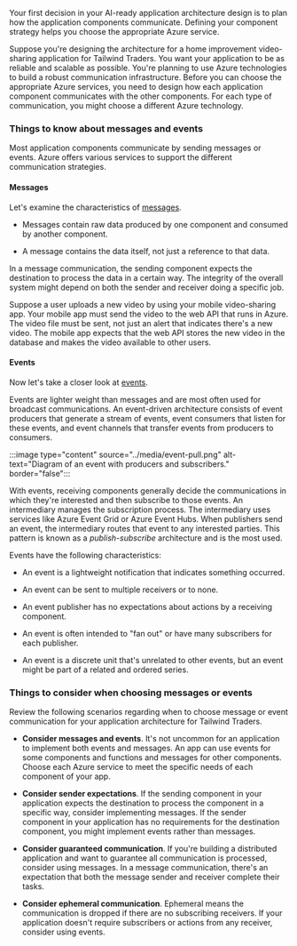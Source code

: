 Your first decision in your AI-ready application architecture design is to plan how the application components communicate. Defining your component strategy helps you choose the appropriate Azure service.

Suppose you're designing the architecture for a home improvement video-sharing application for Tailwind Traders. You want your application to be as reliable and scalable as possible. You're planning to use Azure technologies to build a robust communication infrastructure. Before you can choose the appropriate Azure services, you need to design how each application component communicates with the other components. For each type of communication, you might choose a different Azure technology.

### Things to know about messages and events

Most application components communicate by sending messages or events. Azure offers various services to support the different communication strategies.

#### Messages

Let's examine the characteristics of [messages](/azure/event-grid/compare-messaging-services#message).

- Messages contain raw data produced by one component and consumed by another component.

- A message contains the data itself, not just a reference to that data.

In a message communication, the sending component expects the destination to process the data in a certain way. The integrity of the overall system might depend on both the sender and receiver doing a specific job.

Suppose a user uploads a new video by using your mobile video-sharing app. Your mobile app must send the video to the web API that runs in Azure. The video file must be sent, not just an alert that indicates there's a new video. The mobile app expects that the web API stores the new video in the database and makes the video available to other users.



#### Events

Now let's take a closer look at [events](/azure/event-grid/compare-messaging-services#event).

Events are lighter weight than messages and are most often used for broadcast communications. An event-driven architecture consists of event producers that generate a stream of events, event consumers that listen for these events, and event channels that transfer events from producers to consumers.

:::image type="content" source="../media/event-pull.png" alt-text="Diagram of an event with producers and subscribers." border="false":::


With events, receiving components generally decide the communications in which they're interested and then subscribe to those events. An intermediary manages the subscription process. The intermediary uses services like Azure Event Grid or Azure Event Hubs. When publishers send an event, the intermediary routes that event to any interested parties. This pattern is known as a _publish-subscribe_ architecture and is the most used. 

Events have the following characteristics:

- An event is a lightweight notification that indicates something occurred.

- An event can be sent to multiple receivers or to none.

- An event publisher has no expectations about actions by a receiving component.

- An event is often intended to "fan out" or have many subscribers for each publisher.

- An event is a discrete unit that's unrelated to other events, but an event might be part of a related and ordered series.



### Things to consider when choosing messages or events

Review the following scenarios regarding when to choose message or event communication for your application architecture for Tailwind Traders.

- **Consider messages and events**. It's not uncommon for an application to implement both events and messages. An app can use events for some components and functions and messages for other components. Choose each Azure service to meet the specific needs of each component of your app.

- **Consider sender expectations**. If the sending component in your application expects the destination to process the component in a specific way, consider implementing messages. If the sender component in your application has no requirements for the destination component, you might implement events rather than messages.

- **Consider guaranteed communication**. If you're building a distributed application and want to guarantee all communication is processed, consider using messages. In a message communication, there's an expectation that both the message sender and receiver complete their tasks.

- **Consider ephemeral communication**. Ephemeral means the communication is dropped if there are no subscribing receivers. If your application doesn't require subscribers or actions from any receiver, consider using events. 